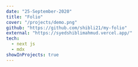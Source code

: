 ```yaml
---
date: "25-September-2020"
title: "Folio"
cover: "/projects/demo.png"
github: "https://github.com/shibli21/my-folio"
external: "https://syedshiblimahmud.vercel.app/"
tech:
  - next js
  - mdx
showInProjects: true
---
```

